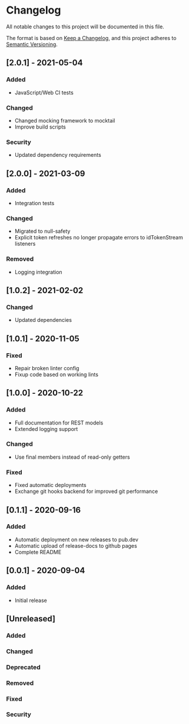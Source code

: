 # Changelog
All notable changes to this project will be documented in this file.

The format is based on [Keep a Changelog](https://keepachangelog.com/en/1.0.0/),
and this project adheres to [Semantic Versioning](https://semver.org/spec/v2.0.0.html).

## [2.0.1] - 2021-05-04
### Added
- JavaScript/Web CI tests
### Changed
- Changed mocking framework to mocktail
- Improve build scripts
### Security
- Updated dependency requirements

## [2.0.0] - 2021-03-09
### Added
- Integration tests
### Changed
- Migrated to null-safety
- Explicit token refreshes no longer propagate errors to idTokenStream listeners
### Removed
- Logging integration

## [1.0.2] - 2021-02-02
### Changed
- Updated dependencies

## [1.0.1] - 2020-11-05
### Fixed
- Repair broken linter config
- Fixup code based on working lints

## [1.0.0] - 2020-10-22
### Added
- Full documentation for REST models
- Extended logging support
### Changed
- Use final members instead of read-only getters
### Fixed
- Fixed automatic deployments
- Exchange git hooks backend for improved git performance

## [0.1.1] - 2020-09-16
### Added
- Automatic deployment on new releases to pub.dev
- Automatic upload of release-docs to github pages
- Complete README

## [0.0.1] - 2020-09-04
### Added
- Initial release

## [Unreleased]
### Added
### Changed
### Deprecated
### Removed
### Fixed
### Security